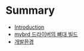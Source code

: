 # Summary

* [Introduction](README.md)
* [mybrd 드라이버의 뼈대 빌드](mybrd_skeleton.md)
* [개발환경](environment.md)

